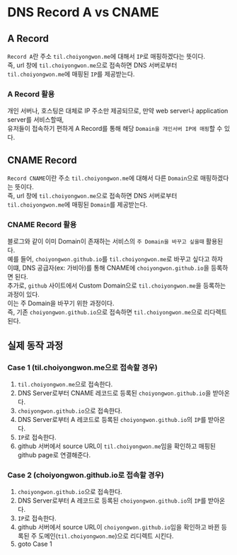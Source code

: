 # DNS Record A vs CNAME

## A Record

`Record A`란 주소 `til.choiyongwon.me`에 대해서 `IP`로 매핑하겠다는 뜻이다.  
즉, url 창에 `til.choiyongwon.me`으로 접속하면 DNS 서버로부터 `til.choiyongwon.me`에 매핑된 `IP`를 제공받는다.

### A Record 활용

개인 서버나, 호스팅은 대체로 IP 주소만 제공되므로,
만약 web server나 application server를 서비스할때,  
유저들이 접속하기 편하게 A Record를 통해 해당 `Domain을 개인서버 IP에 매핑`할 수 있다.

## CNAME Record

`Record CNAME`이란 주소 `til.choiyongwon.me`에 대해서 다른 `Domain`으로 매핑하겠다는 뜻이다.  
즉, url 창에 `til.choiyongwon.me`으로 접속하면 DNS 서버로부터 `til.choiyongwon.me`에 매핑된 `Domain`를 제공받는다.

### CNAME Record 활용

블로그와 같이 이미 Domain이 존재하는 서비스의 `주 Domain을 바꾸고 싶을때` 활용된다.  
예를 들어, `choiyongwon.github.io`를 `til.choiyongwon.me`로 바꾸고 싶다고 하자
이떄, DNS 공급자(ex: 가비아)를 통해 CNAME에 `choiyongwon.github.io`을 등록하면 된다.  
추가로, `github` 사이트에서 Custom Domain으로 `til.choiyongwon.me`을 등록하는 과정이 있다.  
이는 주 Domain을 바꾸기 위한 과정이다.  
즉, 기존 `choiyongwon.github.io`으로 접속하면 `til.choiyongwon.me`으로 리다렉트된다.

## 실제 동작 과정

### Case 1 (til.choiyongwon.me으로 접속할 경우)

1. `til.choiyongwon.me`으로 접속한다.
2. DNS Server로부터 CNAME 레코드로 등록된 `choiyongwon.github.io`을 받아온다.
3. `choiyongwon.github.io`으로 접속한다.
4. DNS Server로부터 A 레코드로 등록된 `choiyongwon.github.io`의 `IP`를 받아온다.
5. `IP`로 접속한다.
6. github 서버에서 source URL이 `til.choiyongwon.me`임을 확인하고 매핑된 github page로 연결해준다.

### Case 2 (choiyongwon.github.io로 접속할 경우)

1. `choiyongwon.github.io`으로 접속한다.
2. DNS Server로부터 A 레코드로 등록된 `choiyongwon.github.io`의 `IP`를 받아온다.
3. `IP`로 접속한다.
4. github 서버에서 source URL이 `choiyongwon.github.io`임을 확인하고 바뀐 등록된 주 도메인(`til.choiyongwon.me`)으로 리디렉트 시킨다.
5. goto Case 1
